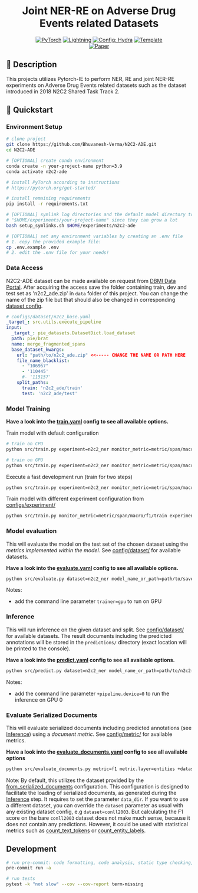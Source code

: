 
<div align="center">

# Joint NER-RE on Adverse Drug Events related Datasets

<a href="https://pytorch.org/get-started/locally/"><img alt="PyTorch" src="https://img.shields.io/badge/PyTorch-ee4c2c?logo=pytorch&logoColor=white"></a>
<a href="https://pytorchlightning.ai/"><img alt="Lightning" src="https://img.shields.io/badge/-Lightning-792ee5?logo=pytorchlightning&logoColor=white"></a>
<a href="https://hydra.cc/"><img alt="Config: Hydra" src="https://img.shields.io/badge/Config-Hydra-89b8cd"></a>
<a href="https://github.com/ChristophAlt/pytorch-ie-hydra-template"><img alt="Template" src="https://img.shields.io/badge/-PyTorch--IE--Hydra--Template-017F2F?style=flat&logo=github&labelColor=gray"></a><br>
[![Paper](http://img.shields.io/badge/paper-arxiv.1001.2234-B31B1B.svg)](https://academic.oup.com/jamia/article-abstract/27/1/3/5581277?redirectedFrom=fulltext)
</div>

## 📌 Description

This projects utilizes Pytorch-IE to perform NER, RE and joint NER-RE 
experiments on Adverse Drug Events related datasets such as the dataset 
introduced in 2018 N2C2 Shared Task Track 2.

## 🚀 Quickstart

### Environment Setup

```bash
# clone project
git clone https://github.com/Bhuvanesh-Verma/N2C2-ADE.git
cd N2C2-ADE

# [OPTIONAL] create conda environment
conda create -n your-project-name python=3.9
conda activate n2c2-ade

# install PyTorch according to instructions
# https://pytorch.org/get-started/

# install remaining requirements
pip install -r requirements.txt

# [OPTIONAL] symlink log directories and the default model directory to
# "$HOME/experiments/your-project-name" since they can grow a lot
bash setup_symlinks.sh $HOME/experiments/n2c2-ade

# [OPTIONAL] set any environment variables by creating an .env file
# 1. copy the provided example file:
cp .env.example .env
# 2. edit the .env file for your needs!
```

### Data Access

N2C2-ADE dataset can be made available on request from [DBMI Data Portal](https://portal.dbmi.hms.harvard.edu/projects/n2c2-nlp/).
After acquiring the access save the folder containing train, dev and test 
set as 'n2c2_ade.zip' in `data` folder of this project. You can change the name
of the zip file but that should also be changed in corresponding [dataset config](configs/dataset/n2c2_base.yaml).

```yaml
# configs/dataset/n2c2_base.yaml
_target_: src.utils.execute_pipeline
input:
  _target_: pie_datasets.DatasetDict.load_dataset
  path: pie/brat
  name: merge_fragmented_spans
  base_dataset_kwargs:
    url: "path/to/n2c2_ade.zip" <<----- CHANGE THE NAME OR PATH HERE
    file_name_blacklist:
      - "106967"
      - '110445'
      #- '115157'
    split_paths:
      train: 'n2c2_ade/train'
      test: 'n2c2_ade/test'

```

### Model Training

**Have a look into the [train.yaml](configs/train.yaml) config to see all available options.**

Train model with default configuration

```bash
# train on CPU
python src/train.py experiment=n2c2_ner monitor_metric=metric/span/macro/f1/train

# train on GPU
python src/train.py experiment=n2c2_ner monitor_metric=metric/span/macro/f1/train trainer=gpu
```

Execute a fast development run (train for two steps)

```bash
python src/train.py experiment=n2c2_ner monitor_metric=metric/span/macro/f1/train +trainer.fast_dev_run=true
```

Train model with different experiment configuration from [configs/experiment/](configs/experiment/)

```bash
python src/train.py monitor_metric=metric/span/macro/f1/train experiment=n2c2_re
```

### Model evaluation

This will evaluate the model on the test set of the chosen dataset using the *metrics implemented within the model*.
See [config/dataset/](configs/dataset/) for available datasets.

**Have a look into the [evaluate.yaml](configs/evaluate.yaml) config to see all available options.**

```bash
python src/evaluate.py dataset=n2c2_ner model_name_or_path=path/to/saved/model
```

Notes:

- add the command line parameter `trainer=gpu` to run on GPU

### Inference

This will run inference on the given dataset and split. See [config/dataset/](configs/dataset/) for available datasets.
The result documents including the predicted annotations will be stored in the `predictions/` directory (exact
location will be printed to the console).

**Have a look into the [predict.yaml](configs/predict.yaml) config to see all available options.**

```bash
python src/predict.py dataset=n2c2_ner model_name_or_path=path/to/n2c2-ner-model
```

Notes:

- add the command line parameter `+pipeline.device=0` to run the inference on GPU 0

### Evaluate Serialized Documents

This will evaluate serialized documents including predicted annotations (see [Inference](#inference)) using a
*document metric*. See [config/metric/](configs/metric/) for available metrics.

**Have a look into the [evaluate_documents.yaml](configs/evaluate_documents.yaml) config to see all available options**

```bash
python src/evaluate_documents.py metric=f1 metric.layer=entities +dataset.data_dir=PATH/TO/DIR/WITH/SPLITS
```

Note: By default, this utilizes the dataset provided by the
[from_serialized_documents](configs/dataset/from_serialized_documents.yaml) configuration. This configuration is
designed to facilitate the loading of serialized documents, as generated during the [Inference](#inference) step. It
requires to set the parameter `data_dir`. If you want to use a different dataset,
you can override the `dataset` parameter as usual with any existing dataset config, e.g `dataset=conll2003`. But
calculating the F1 score on the bare `conll2003` dataset does not make much sense, because it does not contain any
predictions. However, it could be used with statistical metrics such as
[count_text_tokens](configs/metric/count_text_tokens.yaml) or
[count_entity_labels](configs/metric/count_entity_labels.yaml).

## Development

```bash
# run pre-commit: code formatting, code analysis, static type checking, and more (see .pre-commit-config.yaml)
pre-commit run -a

# run tests
pytest -k "not slow" --cov --cov-report term-missing
```
